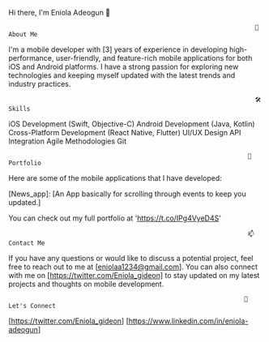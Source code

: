 Hi there, I'm Eniola Adeogun 👋


                                                                        🚀 About Me
                                                                        
I'm a mobile developer with [3] years of experience in developing high-performance, user-friendly, and feature-rich mobile applications for both iOS and Android platforms. I have a strong passion for exploring new technologies and keeping myself updated with the latest trends and industry practices.

                                                                        🛠️ Skills
                                                                        
iOS Development (Swift, Objective-C)
Android Development (Java, Kotlin)
Cross-Platform Development (React Native, Flutter)
UI/UX Design
API Integration
Agile Methodologies
Git


                                                                      📱 Portfolio
                                                                      
Here are some of the mobile applications that I have developed:

[News_app]: [An App basically for scrolling through events to keep you updated.]

You can check out my full portfolio at 'https://t.co/IPg4VyeD4S'

                                                                      📫 Contact Me
                                                                      
                                                                      
If you have any questions or would like to discuss a potential project, feel free to reach out to me at [eniolaa1234@gmail.com]. You can also connect with me on [https://twitter.com/Eniola_gideon] to stay updated on my latest projects and thoughts on mobile development.

                                                                     🤝 Let's Connect
                                                                     
[https://twitter.com/Eniola_gideon]
[https://www.linkedin.com/in/eniola-adeogun]
